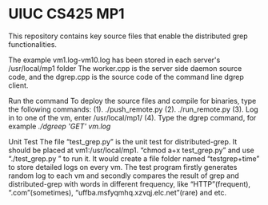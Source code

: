 # UIUC CS425 MP1 
This repository contains key source files that enable the distributed grep functionalities.

The example vm1.log-vm10.log has been stored in each server's /usr/local/mp1 folder
The worker.cpp is the server side daemon source code, and the dgrep.cpp is the source code of the command line dgrep client.


Run the command
To deploy the source files and compile for binaries, type the following commands:
(1). ./push_remote.py
(2). ./run_remote.py
(3). Log in to one of the vm, enter /usr/local/mp1/
(4). Type the dgrep command, for example _./dgreep 'GET' vm.log_

Unit Test
The file “test_grep.py” is the unit test for distributed-grep. It should be placed at vm1:/usr/local/mp1. 
“chmod a+x test_grep.py” and use “./test_grep.py ” to run it. 
It would create a file folder named “testgrep+time” to store detailed logs on every vm.
The test program firstly generates random log to each vm and secondly compares the result of grep and distributed-grep with words in different frequency, like “HTTP”(frequent), “.com”(sometimes), “uffba.msfyqmhq.xzvqj.elc.net”(rare) and etc. 
